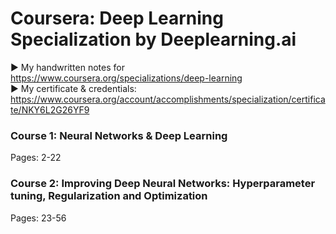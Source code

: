 # Coursera: Deep Learning Specialization by Deeplearning.ai
► My handwritten notes for https://www.coursera.org/specializations/deep-learning <br>
► My certificate & credentials: https://www.coursera.org/account/accomplishments/specialization/certificate/NKY6L2G26YF9 <br>

### Course 1: Neural Networks & Deep Learning
Pages: 2-22

### Course 2: Improving Deep Neural Networks: Hyperparameter tuning, Regularization and Optimization
Pages: 23-56
